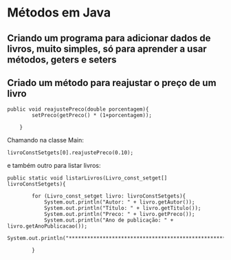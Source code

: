 # Métodos em Java
## Criando um programa para adicionar dados de livros, muito simples, só para aprender a usar métodos, geters e seters

## Criado um método para reajustar o preço de um livro
````
public void reajustePreco(double porcentagem){
        setPreco(getPreco() * (1+porcentagem));

    }
````
Chamando na classe Main:
````
livroConstSetgets[0].reajustePreco(0.10);
````
e também outro para listar livros:
````
public static void listarLivros(Livro_const_setget[] livroConstSetgets){

        for (Livro_const_setget livro: livroConstSetgets){
            System.out.println("Autor: " + livro.getAutor());
            System.out.println("Título: " + livro.getTitulo());
            System.out.println("Preco: " + livro.getPreco());
            System.out.println("Ano de publicação: " + livro.getAnoPublicacao());
            System.out.println("***************************************************");

        }
````
